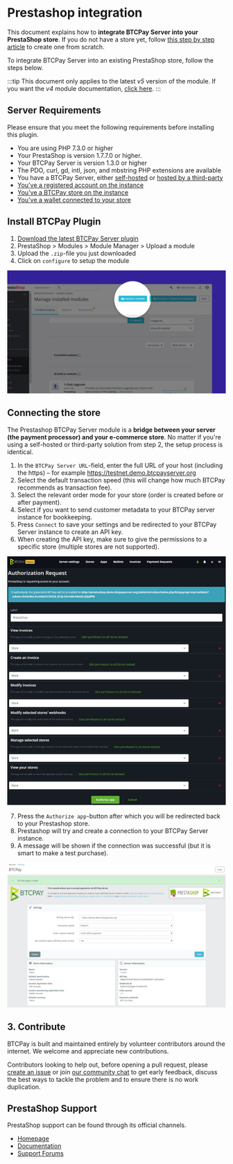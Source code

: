 # Prestashop integration

This document explains how to **integrate BTCPay Server into your PrestaShop store**.
If you do not have a store yet, follow [this step by step article](https://blog.templatetoaster.com/how-to-install-prestashop/) to create one from scratch.

To integrate BTCPay Server into an existing PrestaShop store, follow the steps below.

:::tip
This document only applies to the latest _v5_ version of the module. If you want the _v4_ module documentation, [click here](https://github.com/btcpayserver/btcpayserver-doc/blob/cba96292ceea9483711ab53c479a98357383f857/docs/PrestaShop.md).
:::

## Server Requirements

Please ensure that you meet the following requirements before installing this plugin.

- You are using PHP 7.3.0 or higher
- Your PrestaShop is version 1.7.7.0 or higher.
- Your BTCPay Server is version 1.3.0 or higher
- The PDO, curl, gd, intl, json, and mbstring PHP extensions are available
- You have a BTCPay Server, either [self-hosted](/Deployment/README.md) or [hosted by a third-party](/Deployment/ThirdPartyHosting.md)
- [You've a registered account on the instance](./RegisterAccount.md)
- [You've a BTCPay store on the instance](./CreateStore.md)
- [You've a wallet connected to your store](./WalletSetup.md)

## Install BTCPay Plugin

1. [Download the latest BTCPay Server plugin](https://github.com/btcpayserver/prestashop-plugin/releases)
2. PrestaShop > Modules > Module Manager > Upload a module
3. Upload the `.zip`-file you just downloaded
4. Click on `configure` to setup the module

![BTCPay Server PrestaShop plugin installation](./img/prestashop/module-install.jpg)

## Connecting the store

The Prestashop BTCPay Server module is a **bridge between your server (the payment processor) and your e-commerce store**.
No matter if you're using a self-hosted or third-party solution from step 2, the setup process is identical.

1. In the `BTCPay Server URL`-field, enter the full URL of your host (including the https) – for example https://testnet.demo.btcpayserver.org
2. Select the default transaction speed (this will change how much BTCPay recommends as transaction fee).
3. Select the relevant order mode for your store (order is created before or after payment).
4. Select if you want to send customer metadata to your BTCPay server instance for bookkeeping.
5. Press `Connect` to save your settings and be redirected to your BTCPay Server instance to create an API key.
6. When creating the API key, make sure to give the permissions to a specific store (multiple stores are not supported).

![BTCPay Server PrestaShop API key setup](./img/prestashop/api-key-setup.jpg)

7. Press the `Authorize app`-button after which you will be redirected back to your Prestashop store.
8. Prestashop will try and create a connection to your BTCPay Server instance.
9. A message will be shown if the connection was successful (but it is smart to make a test purchase).

![BTCPay Server PrestaShop setup finished](./img/prestashop/success.jpg)

## 3. Contribute

BTCPay is built and maintained entirely by volunteer contributors around the internet. We welcome and appreciate new contributions.

Contributors looking to help out, before opening a pull request, please [create an issue](https://github.com/btcpayserver/prestashop-plugin/issues/new/choose)
or join [our community chat](https://chat.btcpayserver.org) to get early feedback, discuss the best ways to tackle the problem and to ensure there is no work duplication.

## PrestaShop Support

PrestaShop support can be found through its official channels.

* [Homepage](https://www.prestashop.com)
* [Documentation](https://doc.prestashop.com)
* [Support Forums](https://www.prestashop.com/forums)
